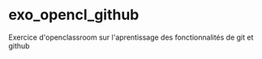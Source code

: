 # exo_opencl_github
Exercice d'openclassroom sur l'aprentissage des fonctionnalités de git et github
